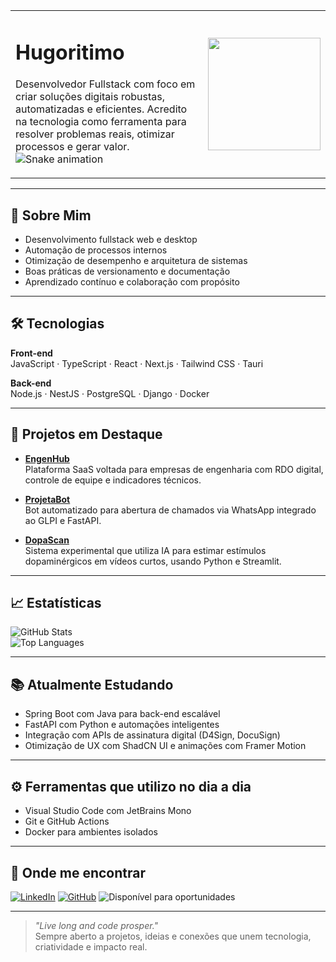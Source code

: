 <table>
  <tr>
    <td valign="top">

# Hugoritimo

Desenvolvedor Fullstack com foco em criar soluções digitais robustas, automatizadas e eficientes. Acredito na tecnologia como ferramenta para resolver problemas reais, otimizar processos e gerar valor.
![Snake animation](https://raw.githubusercontent.com/seuUsuario/Hugoritimo/output/github-contribution-grid-snake.svg)

</td>
    <td>
      <img src="https://media.giphy.com/media/L5lpqXpERqEThETyI4/giphy.gif" width="180" />
    </td>
  </tr>
</table>

---

## 💼 Sobre Mim

- Desenvolvimento fullstack web e desktop  
- Automação de processos internos  
- Otimização de desempenho e arquitetura de sistemas  
- Boas práticas de versionamento e documentação  
- Aprendizado contínuo e colaboração com propósito

---

## 🛠️ Tecnologias

**Front-end**  
JavaScript · TypeScript · React · Next.js · Tailwind CSS · Tauri  

**Back-end**  
Node.js · NestJS · PostgreSQL · Django · Docker  

---

## 🌟 Projetos em Destaque

- [**EngenHub**](https://github.com/Hugoritimo/EngenHub)  
  Plataforma SaaS voltada para empresas de engenharia com RDO digital, controle de equipe e indicadores técnicos.

- [**ProjetaBot**](https://github.com/Hugoritimo/ProjetaBot)  
  Bot automatizado para abertura de chamados via WhatsApp integrado ao GLPI e FastAPI.

- [**DopaScan**](https://github.com/Hugoritimo/DopaScan)  
  Sistema experimental que utiliza IA para estimar estímulos dopaminérgicos em vídeos curtos, usando Python e Streamlit.

---

## 📈 Estatísticas

![GitHub Stats](https://github-readme-stats.vercel.app/api?username=Hugoritimo&show_icons=true&theme=tokyonight&hide_border=true&bg_color=0d1117&title_color=58a6ff&text_color=adbac7&icon_color=58a6ff)  
![Top Languages](https://github-readme-stats.vercel.app/api/top-langs/?username=Hugoritimo&layout=compact&theme=tokyonight&hide_border=true&bg_color=0d1117&title_color=58a6ff&text_color=adbac7)

---

## 📚 Atualmente Estudando

- Spring Boot com Java para back-end escalável  
- FastAPI com Python e automações inteligentes  
- Integração com APIs de assinatura digital (D4Sign, DocuSign)  
- Otimização de UX com ShadCN UI e animações com Framer Motion

---

## ⚙️ Ferramentas que utilizo no dia a dia

- Visual Studio Code com JetBrains Mono  
- Git e GitHub Actions  
- Docker para ambientes isolados

---

## 🤝 Onde me encontrar

[![LinkedIn](https://img.shields.io/badge/LinkedIn-Hugoritimo-0A66C2?style=for-the-badge&logo=linkedin&logoColor=white)](https://linkedin.com/in/Hugoritimo)
[![GitHub](https://img.shields.io/badge/GitHub-Hugoritimo-181717?style=for-the-badge&logo=github&logoColor=white)](https://github.com/Hugoritimo)
![Disponível para oportunidades](https://img.shields.io/badge/Dispon%C3%ADvel_para_Oportunidades-Yes-181717?style=for-the-badge&logo=github&logoColor=white)

---

> _"Live long and code prosper."_  
> Sempre aberto a projetos, ideias e conexões que unem tecnologia, criatividade e impacto real.
